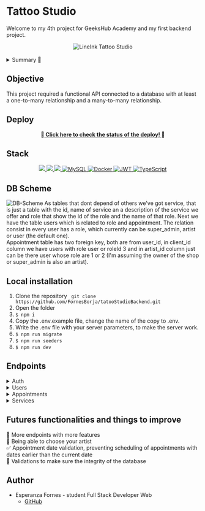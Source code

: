 # Tattoo Studio

Welcome to my 4th project for GeeksHub Academy and my first backend project.

<div align="center">
  <img src="https://media2.giphy.com/media/v1.Y2lkPTc5MGI3NjExOXVuaTh1NDJiZnR0ZWpsd2xqdWQxc3NzenI1cTB6cTVsb3dnNGJqNyZlcD12MV9pbnRlcm5hbF9naWZfYnlfaWQmY3Q9Zw/YlRe5qv47jKQlMloSd/giphy.webp" alt="LineInk Tattoo Studio" />
</div>
<br/>
<details>
  <summary>Summary 📝</summary>
  <ol>
    <li><a href="#objective">Objective</a></li>
    <li><a href="#deploy">Deploy</a></li>
    <li><a href="#stack">Stack</a></li>
    <li><a href="#db-scheme">DB Scheme</a></li>
    <li><a href="#local-installation">Installation</a></li>
    <li><a href="#endpoints">Endpoints</a></li>
    <li><a href="#futures-functionalities-and-things-to-improve">Futures functionalities and things to improve</a></li>
    <li><a href="#author">Author</a></li>
  </ol>
</details>

## Objective
This project required a functional API connected to a database with at least a one-to-many relationship and a many-to-many relationship.


## Deploy
<div align="center">
    🚀<a href="https://tattoo-studio-fornesb.zeabur.app/healthy"><strong> Click here to check the status of the deploy! </strong></a>🚀
</div>

## Stack
<div align="center">
<a href="https://www.expressjs.com/">
    <img src= "https://img.shields.io/badge/express.js-%23404d59.svg?style=for-the-badge&logo=express&logoColor=%2361DAFB"/>
</a>
<a href="https://typescriptlang.org">
     <img src= "https://img.shields.io/badge/TypeScript-007ACC?style=for-the-badge&logo=typescript&logoColor=white" />
</a>    
<a href="https://nodejs.org/es/">
    <img src= "https://img.shields.io/badge/node.js-026E00?style=for-the-badge&logo=node.js&logoColor=white"/>
</a>

<a href="">
    <img src="https://img.shields.io/badge/MySQL-4479A1?style=for-the-badge&logo=mysql&logoColor=white" alt="MySQL" />
</a>
<a href="">
<img src="https://img.shields.io/badge/Docker-2496ED?style=for-the-badge&logo=docker&logoColor=white" alt="Docker" />
</a>
<a href="">
    <img src="https://img.shields.io/badge/JWT-000000?style=for-the-badge&logo=jsonwebtokens&logoColor=white" alt="JWT" />
</a>
<a href="">
    <img src="https://img.shields.io/badge/bcrypt-3178C6?style=for-the-badge&" alt="TypeScript" />
</a>
 </div>

## DB Scheme
![DB-Scheme](https://i.gyazo.com/86ef26ffb118c2f5bb476ef7b07411f8.png)
As tables that dont depend of others we've got service, that is just a table with the id, name of service an a description of the service we offer and role that show the id of the role and the name of that role.
Next we have the table users which is related to role and appointment. The relation consist in every user has a role, which currently can be super_admin, artist or user (the default one). <br/>
Appointment table has two foreign key, both are from user_id, in client_id column we have users with role user or roleId 3 and in artist_id column just can be there user whose role are 1 or 2 (I'm assuming the owner of the shop or super_admin is also an artist).

## Local installation
1. Clone the repository ``` git clone https://github.com/FornesBorja/tatooStudioBackend.git```
2. Open the folder
3. ` $ npm i `
4. Copy the .env.example file, change the name of the copy to .env.
5. Write the .env file with your server parameters, to make the server work.
6. ``` $ npm run migrate ``` 
7. ``` $ npm run seeders ``` 
8. ``` $ npm run dev ``` 

## Endpoints

<details>
<summary>Auth</summary>

- REGISTER

    - BY DEFAULT IS USER.

        POST https://tattoo-studio-fornesb.zeabur.app/api/auth/register

        Body:

        ``` json
            {
                "firstName":"Pepe",
                "email":"pepe@pepe.com",
                "password":"123456789"
            }
        ```

- LOGIN 
    - IT WILL RETURN A TOKEN.

        POST http://localhost:4000/api/auth/login

        Body:
        ``` json
            {
                "email":"juan.perez@example.com",
                "password":"Pass1234!"
            }
        ```
</details>
<details>
<summary>Users</summary>

- GET ALL USERS (SUPER_ADMIN)

    - ONLY SUPER_ADMIN IS ALLOWED TO ACCESS TO THIS ENDPOINT

        GET https://tattoo-studio-fornesb.zeabur.app/api/users

    Auth:

        ``` bearer
            {
                eyJhbGciOiJIUzI1NiIsInR5cCI6IkpXVCJ9.eyJpZCI6MSwiZW1haWwiOiJob2xhQGhvbGEuYWRpb3MiLCJpYXQiOjE3MjA1OTYyNzMsImV4cCI6MTcyMDYwMzQ3M30.QnL_HgGPVLOb0d4iUUuFCeSab1lp3SpOVV_js0T4ExY
            }
        ```
        
    This token is just an example, it doesn't work.

- GET USER PROFILE

    - ONLY THE USER IS ALLOWED TO DO THIS ENDPOINT

        GET https://tattoo-studio-fornesb.zeabur.app/api/users/profile

        Auth:
        ``` bearer
            {
                eyJhbGciOiJIUzI1NiIsInR5cCI6IkpXVCJ9.eyJpZCI6MSwiZW1haWwiOiJob2xhQGhvbGEuYWRpb3MiLCJpYXQiOjE3MjA1OTYyNzMsImV4cCI6MTcyMDYwMzQ3M30.QnL_HgGPVLOb0d4iUUuFCeSab1lp3SpOVV_js0T4ExY
            }
        ```

    This token is just an example, it doesn't work.

- EDIT USER PROFILE

    - USER CAN EDIT ITS INFO

    PUT https://tattoo-studio-fornesb.zeabur.app/api/users/profile

    Body:

    ``` 
        {
            "email":"hola@pepe.com",
        }
    ```

    In the body, the fields you want to edit are placed. Here is an example.

    Auth:

    ``` bearer
        {
            eyJhbGciOiJIUzI1NiIsInR5cCI6IkpXVCJ9.eyJpZCI6MSwiZW1haWwiOiJob2xhQGhvbGEuYWRpb3MiLCJpYXQiOjE3MjA1OTYyNzMsImV4cCI6MTcyMDYwMzQ3M30.QnL_HgGPVLOb0d4iUUuFCeSab1lp3SpOVV_js0T4ExY
        }
    ```
        
    This token is just an example, it doesn't work.

- FILTER BY EMAIL (SUPER_ADMIN)

    - ONLY ACCESSIBLE BY SUPER_ADMIN

    GET https://tattoo-studio-fornesb.zeabur.app/api/users?email=ejemplo@ejemplo.com

    Auth:

    ``` bearer
        {
            eyJhbGciOiJIUzI1NiIsInR5cCI6IkpXVCJ9.eyJpZCI6MSwiZW1haWwiOiJob2xhQGhvbGEuYWRpb3MiLCJpYXQiOjE3MjA1OTYyNzMsImV4cCI6MTcyMDYwMzQ3M30.QnL_HgGPVLOb0d4iUUuFCeSab1lp3SpOVV_js0T4ExY
        }
    ```
        
    This token is just an example, it doesn't work.

- DELETE USER (SUPER_ADMIN)

    - ONLY ACCESSIBLE BY SUPER_ADMIN

    DELETE https://tattoo-studio-fornesb.zeabur.app/api/users/1

    Auth:

    ``` bearer
        {
            eyJhbGciOiJIUzI1NiIsInR5cCI6IkpXVCJ9.eyJpZCI6MSwiZW1haWwiOiJob2xhQGhvbGEuYWRpb3MiLCJpYXQiOjE3MjA1OTYyNzMsImV4cCI6MTcyMDYwMzQ3M30.QnL_HgGPVLOb0d4iUUuFCeSab1lp3SpOVV_js0T4ExY
        }
    ```
        
    This token is just an example, it doesn't work. <br/>
    I added delete on cascade to make it work, if not it will throw an error because user_id is foreing key (2 times) in appointment table.

- UPDATE USER ROLE(SUPER_ADMIN)

    - ONLY ACCESSIBLE BY SUPER_ADMIN

    PUT https://tattoo-studio-fornesb.zeabur.app/api/users/1/role

    Auth:

    ``` bearer
        {
            eyJhbGciOiJIUzI1NiIsInR5cCI6IkpXVCJ9.eyJpZCI6MSwiZW1haWwiOiJob2xhQGhvbGEuYWRpb3MiLCJpYXQiOjE3MjA1OTYyNzMsImV4cCI6MTcyMDYwMzQ3M30.QnL_HgGPVLOb0d4iUUuFCeSab1lp3SpOVV_js0T4ExY
        }
    ```
        
    This token is just an example, it doesn't work. <br/>

    Body:

    ``` json
        {
              "roleId": 2
        }
    ```

    We have to just type the roleId we want, no other column will be update, just the role. 


</details>
<details>
<summary>Appointments</summary>

- CREATE APPOINTMENT

    - A USER CAN CREATE AN APPOINTMENT 

        POST https://tattoo-studio-fornesb.zeabur.app/api/appointments

    Auth:

        ``` bearer
            {
                eyJhbGciOiJIUzI1NiIsInR5cCI6IkpXVCJ9.eyJpZCI6MiwiZW1haWwiOiJtYXJpYS5nYXJjaWFAZXhhbXBsZS5jb20iLCJpYXQiOjE3MjA4ODI3MDQsImV4cCI6MTcyMDg4OTkwNH0.CiQ7BQoE6PEUOHkneg3GBEhe_QXbVc5lgkVQmK9La_s
            }
        ```
    Auth:

        ``` json
            {
                  "date":"27/07/2024",
                   "hour": "18:04",
                   "artistId":8,
                   "serviceId":2
            }
        ```

    You will get an error if the entered date is earlier than the current date or if the artistId is not role 1 or 2 (super_admin or artist) or if theres already booked an appointment for that artist and a certain time.

- UPDATE APPOINTMENT

    - A USER CAN UPDATE THEIR APPOINTMENT 

        PUT https://tattoo-studio-fornesb.zeabur.app/api/appointments

    Auth:

        ``` bearer
            {
                eyJhbGciOiJIUzI1NiIsInR5cCI6IkpXVCJ9.eyJpZCI6MiwiZW1haWwiOiJtYXJpYS5nYXJjaWFAZXhhbXBsZS5jb20iLCJpYXQiOjE3MjA4ODI3MDQsImV4cCI6MTcyMDg4OTkwNH0.CiQ7BQoE6PEUOHkneg3GBEhe_QXbVc5lgkVQmK9La_s
            }
        ```

    This token is just an example, it doesn't work.

    Auth:

        ``` json
            {
                "id":6,
                "serviceId":1
            }
        ```

    Id of the appointment is mandatory, the other options are optional.

- GET ALL APPOINTMENTS

    - A USER CAN SEE ALL THEIR APPOINTMENTS AND ITS INFO 

        GET https://tattoo-studio-fornesb.zeabur.app/api/appointments

    Auth:

        ``` bearer
            {
                eyJhbGciOiJIUzI1NiIsInR5cCI6IkpXVCJ9.eyJpZCI6MiwiZW1haWwiOiJtYXJpYS5nYXJjaWFAZXhhbXBsZS5jb20iLCJpYXQiOjE3MjA4ODI3MDQsImV4cCI6MTcyMDg4OTkwNH0.CiQ7BQoE6PEUOHkneg3GBEhe_QXbVc5lgkVQmK9La_s
            }
        ```

        This token is just an example, it doesn't work.

      It will also show extra infor like your client (your own) and artist email, first name and service name

- GET APPOINTMENT BY ID

    - A USER CAN SEE AN APPOINTMENT AND ITS INFO BY THE ID THEY PICKED

        GET https://tattoo-studio-fornesb.zeabur.app/api/appointments/6

    Auth:

        ``` bearer
            {
                eyJhbGciOiJIUzI1NiIsInR5cCI6IkpXVCJ9.eyJpZCI6MiwiZW1haWwiOiJtYXJpYS5nYXJjaWFAZXhhbXBsZS5jb20iLCJpYXQiOjE3MjA4ODI3MDQsImV4cCI6MTcyMDg4OTkwNH0.CiQ7BQoE6PEUOHkneg3GBEhe_QXbVc5lgkVQmK9La_s
            }
        ```

    This token is just an example, it doesn't work. The 6 in the endpoint is just an example of id, you can put the id you want your user have access to.

    It will also show extra infor like your client (your own) and artist email, first name and service name

</details>

<details>
<summary>Services</summary>

- GET ALL SERVICES

    - EVERYONE EVEN IF IT'S NOT LOGGED CAN RETRIEVE ALL SERVICES AND CONSULTING THEM

        GET https://tattoo-studio-fornesb.zeabur.app/api/services

- CREATE SERVICES (SUPER_ADMIN)

    - ONLY SUPER_ADMIN CAN CREATE A SERVICE

        POST https://tattoo-studio-fornesb.zeabur.app/api/services
    Auth:

        ``` bearer
            {
                eyJhbGciOiJIUzI1NiIsInR5cCI6IkpXVCJ9.eyJpZCI6MiwiZW1haWwiOiJtYXJpYS5nYXJjaWFAZXhhbXBsZS5jb20iLCJpYXQiOjE3MjA4ODI3MDQsImV4cCI6MTcyMDg4OTkwNH0.CiQ7BQoE6PEUOHkneg3GBEhe_QXbVc5lgkVQmK9La_s
            }
        ```
    Auth:

        ``` json
            {
                "serviceName": "Printed ilustrations",
                "description": "Printed illustrations of the designs that you can later tattoo"
            }
        ```

</details>

## Futures functionalities and things to improve
🔲 More endpoints with more features<br/> 
🔲 Being able to choose your artist<br/> 
✅ Appointment date validation, preventing scheduling of appointments with dates earlier than the current date <br/>
🔲 Validations to make sure the integrity of the database<br/> 



## Author

- Esperanza Fornes - student Full Stack Developer Web
  - [GitHub](https://github.com/fornesborja)
